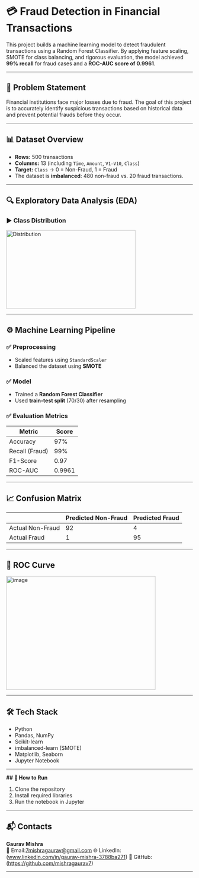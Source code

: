 # 💳 Fraud Detection in Financial Transactions

This project builds a machine learning model to detect fraudulent transactions using a Random Forest Classifier. By applying feature scaling, SMOTE for class balancing, and rigorous evaluation, the model achieved **99% recall** for fraud cases and a **ROC-AUC score of 0.9961**.

---

## 📌 Problem Statement

Financial institutions face major losses due to fraud. The goal of this project is to accurately identify suspicious transactions based on historical data and prevent potential frauds before they occur.

---

## 📊 Dataset Overview

- **Rows:** 500 transactions  
- **Columns:** 13 (including `Time`, `Amount`, `V1–V10`, `Class`)  
- **Target:** `Class` → 0 = Non-Fraud, 1 = Fraud  
- The dataset is **imbalanced**: 480 non-fraud vs. 20 fraud transactions.

---

## 🔍 Exploratory Data Analysis (EDA)

### ▶️ Class Distribution

<img width="349" height="212" alt="Distribution" src="https://github.com/user-attachments/assets/5169ef0c-b955-427a-ba8f-a71824654a47" />

---

## ⚙️ Machine Learning Pipeline

### ✅ Preprocessing
- Scaled features using `StandardScaler`
- Balanced the dataset using **SMOTE**

### ✅ Model
- Trained a **Random Forest Classifier**
- Used **train-test split** (70/30) after resampling

### ✅ Evaluation Metrics
| Metric        | Score |
|---------------|-------|
| Accuracy      | 97%   |
| Recall (Fraud)| 99%   |
| F1-Score      | 0.97  |
| ROC-AUC       | 0.9961|

---

## 📈 Confusion Matrix

|               | Predicted Non-Fraud | Predicted Fraud |
|---------------|---------------------|-----------------|
| Actual Non-Fraud | 92                  | 4               |
| Actual Fraud      | 1                   | 95              |

---

## 🧠 ROC Curve

<img width="403" height="307" alt="image" src="https://github.com/user-attachments/assets/e194faae-6fcf-4fea-9a6c-4de7e2dee8f1" />

---

## 🛠️ Tech Stack

- Python
- Pandas, NumPy
- Scikit-learn
- imbalanced-learn (SMOTE)
- Matplotlib, Seaborn
- Jupyter Notebook

---

 **## 📁 How to Run**
1. Clone the repository
2. Install required libraries
3. Run the notebook  in Jupyter

---

## 📬 Contacts 

**Gaurav Mishra**  
📧 Email:7mishragaurav@gmail.com
🌐 LinkedIn: (www.linkedin.com/in/gaurav-mishra-3788ba271)
🐙 GitHub: (https://github.com/mishragaurav7)

---




